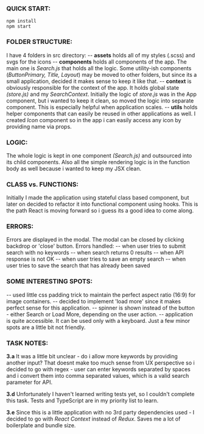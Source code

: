 ### QUICK START:

    npm install
    npm start

### FOLDER STRUCTURE:

I have 4 folders in src directory:
-- **assets** holds all of my styles (.scss) and svgs for the icons
-- **components** holds all components of the app. The main one is _Search.js_ that holds all the logic. Some utility-ish components (_ButtonPrimary, Title, Layout_) may be moved to other folders, but since its a small application, decided it makes sense to keep it like that.
-- **context** is obviously responsible for the context of the app. It holds global state _(store.js)_ and my _SearchContext_. Initially the logic of _store.js_ was in the App component, but i wanted to keep it clean, so moved the logic into separate component. This is especially helpful when application scales.
-- **utils** holds helper components that can easily be reused in other applications as well. I created _Icon_ component so in the app i can easily access any icon by providing name via props.

### LOGIC:

The whole logic is kept in one component _(Search.js)_ and outsourced into its child components. Also all the simple rendering logic is in the function body as well because i wanted to keep my JSX clean.

### CLASS vs. FUNCTIONS:

Initially I made the application using stateful class based component, but later on decided to refactor it into functional component using hooks. This is the path React is moving forward so i guess its a good idea to come along.

### ERRORS:

Errors are displayed in the modal. The modal can be closed by clicking backdrop or 'close' button. Errors handled:
-- when user tries to submit search with no keywords
-- when search returns 0 results
-- when API response is not OK
-- when user tries to save an empty search
-- when user tries to save the search that has already been saved

### SOME INTERESTING SPOTS:

-- used little css padding trick to maintain the perfect aspect ratio (16:9) for image containers.
-- decided to implement 'load more' since it makes perfect sense for this application.
-- spinner is shown instead of the button - either Search or Load More, depending on the user action.
-- application is quite accessible. It can be used only with a keyboard. Just a few minor spots are a little bit not friendly.

### TASK NOTES:

**3.a** It was a little bit unclear - do i allow more keywords by providing another input? That doesnt make too much sense from UX perspective so i decided to go with regex - user can enter keywords separated by spaces and i convert them into comma separated values, which is a valid search parameter for API.

**3.d** Unfortunately I haven't learned writing tests yet, so I couldn't complete this task. Tests and TypeScript are in my priority list to learn.

**3.e** Since this is a little application with no 3rd party dependencies used - I decided to go with _React Context_ instead of _Redux_. Saves me a lot of boilerplate and bundle size.
